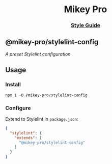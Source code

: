 <div width="100%" align="center">
  <h1>
    <b>Mikey Pro</b>
  </h1>
  <h3>
    <a href="https://github.com/mikey-pro/style-guide">Style Guide</a>
  <br />
</div>

## **@mikey-pro/stylelint-config**

_A preset Stylelint configuration_

## Usage

### Install

```shell
npm i -D @mikey-pro/stylelint-config
```

### Configure

Extend to Stylelint in `package.json`:

```json
{
  "stylelint": {
    "extends": [
      "@mikey-pro/stylelint-config"
    ]
  }
}
```
